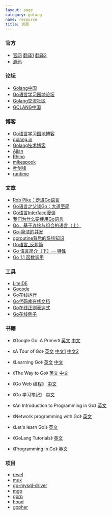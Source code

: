 ```yaml
---
layout: page
category: golang
name: resource
title: 资源
---
```


### 官方
* [官网](http://golang.org)
[翻译1](http://zh-golang.appsp0t.com)
[翻译2](http://zh.golanger.com)
* [源码](https://code.google.com/p/go)

### 论坛
* [Golang中国](http://www.golang.tc)
* [Go语言学习园地论坛](http://bbs.studygolang.com)
* [Golang交流社区](http://bbs.gocn.im)
* [GOLANG中国](http://www.golangcn.com)

### 博客
* [Go语言学习园地博客](http://blog.studygolang.com)
* [golang.in](http://golang.in)
* [Golang技术博客](http://beego.me)
* [Ajian](http://www.ohlinux.com/category/golang)
* [Rhino](http://golanger.cn/?cat=3)
* [mikespook](http://www.mikespook.com/tag/golang)
* [叶剑峰](http://www.cnblogs.com/yjf512/category/385369.html)
* [runtime](http://runtime.diandian.com/)

### 文章
* [Rob Pike：走进Go语言](http://www.csdn.net/article/2012-11-01/2811380-Go-in-Google)
* [Go语言之父谈Go：大道至简](http://www.csdn.net/article/2012-07-04/2807113-less-is-exponentially-more)
* [Go语言Interface漫谈](http://www.infoq.com/cn/articles/go-interface-talk)
* [我们为什么要使用Go语言](http://www.csdn.net/article/2012-08-15/2808669)
* [Go，基于连接与组合的语言（上）](http://www.infoq.com/cn/articles/go-based-on-connection-combination-language-1)
* [Go-简洁的并发](http://www.yankay.com/go-clear-concurreny)
* [goroutine背后的系统知识](http://www.sizeofvoid.net/goroutine-under-the-hood)
* [Go语言_反射篇](http://www.cnblogs.com/yjf512/archive/2012/06/10/2544391.html)
* [Go 语言简介（下）— 特性](http://coolshell.cn/articles/8489.html)
* [Go 1.1 函数调用](http://bbs.gocn.im/thread-118-1-1.html)

### 工具
* [LiteIDE](https://code.google.com/p/golangide)
* [Gocode](https://github.com/nsf/gocode)
* [Go在线运行](http://play.golang.org)
* [Go代码库在线文档](http://godoc.org)
* [Go在线正则表达式](http://regoio.herokuapp.com)
* [Go在线例子](https://gobyexample.com)

### 书籍
* 《Google Go: A Primer》
[英文](http://www.infoq.com/articles/google-go-primer)
[中文](http://www.infoq.com/cn/articles/google-go-primer)

* 《A Tour of Go》
[英文](http://tour.golang.org/#1)
[中文1](http://tour.golanger.com/#1)
[中文2](http://tour.golang.tc/#1)

* 《Learning Go》
[英文](http://www.miek.nl/projects/learninggo/index.html)
[中文](http://www.mikespook.com/learning-go)

* 《The Way to Go》
[英文](https://sites.google.com/site/thewaytogo2012)
[中文](https://github.com/Unknwon/the-way-to-go_ZH_CN/blob/master/eBook/preface.md)

* 《Go Web 编程》
[中文](https://github.com/astaxie/build-web-application-with-golang/blob/master/preface.md)

* 《Go 学习笔记》
[中文](https://github.com/qyuhen/book)

* 《An Introduction to Programming in Go》
[英文](http://www.golang-book.com)

* 《Network programming with Go》
[英文](http://jan.newmarch.name/go)

* 《Let's learn Go!》
[英文](http://go-book.appsp0t.com)

* 《GoLang Tutorials》
[英文](http://golangtutorials.blogspot.com/2011/05/table-of-contents.html)

* 《Programming in Go》
[英文](http://www.qtrac.eu/gobook.html)

### 项目
* [revel](https://github.com/robfig/revel)
* [mux](https://github.com/gorilla/mux)
* [go-mysql-driver](https://code.google.com/p/go-mysql-driver)
* [mgo](https://launchpad.net/mgo)
* [gorp](https://github.com/coopernurse/gorp)
* [hood](https://github.com/eaigner/hood)
* [gopher](https://github.com/jimmykuu/gopher)

